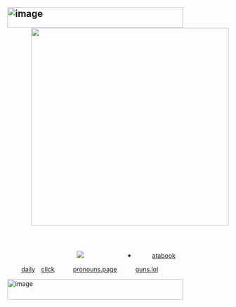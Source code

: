 ## <img width="400" height="47" alt="image" src="https://github.com/user-attachments/assets/2b7e7506-c0b5-4925-ba5a-19a08367f460" /> <img align="right" width="450" src="https://github.com/user-attachments/assets/11757d8f-271c-4bcb-9122-f73b1cc76026" />



      
  
  
                                                                                                                                                                                               ![](https://komarev.com/ghpvc/?username=2ft-high&label=(⁠ 𓏏𓏏 ⁠)&color=9a8659)       ✦     [atabook](https://telarune.atabook.org)

   [daily](https://arab.org/click-to-help/palestine/)  [click](https://arab.org/click-to-help/palestine/)      [pronouns.page](https://en.pronouns.page/@telarune)      [guns.lol](https://guns.lol/telarune)


<img width="400" height="47" alt="image" src="https://github.com/user-attachments/assets/2b7e7506-c0b5-4925-ba5a-19a08367f460" />

                                                              

  
    



